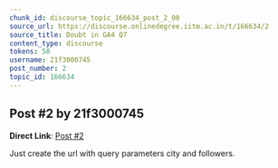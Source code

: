 ```yaml
---
chunk_id: discourse_topic_166634_post_2_00
source_url: https://discourse.onlinedegree.iitm.ac.in/t/166634/2
source_title: Doubt in GA4 Q7
content_type: discourse
tokens: 50
username: 21f3000745
post_number: 2
topic_id: 166634
---
```


## Post #2 by 21f3000745

**Direct Link**: [Post #2](https://discourse.onlinedegree.iitm.ac.in/t/166634/2)

Just create the url with query parameters city and followers.
